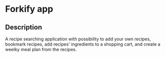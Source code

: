 # Forkify app

## Description

A recipe searching application with possibility to add your own recipes, bookmark recipes, add recipes' ingredients to a shopping cart, and create a weelky meal plan from the recipes.
